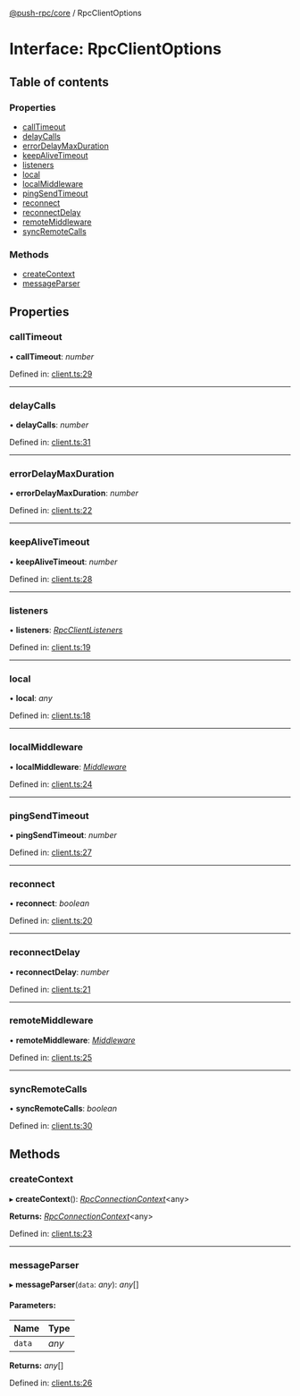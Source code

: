 [@push-rpc/core](../README.md) / RpcClientOptions

# Interface: RpcClientOptions

## Table of contents

### Properties

- [callTimeout](rpcclientoptions.md#calltimeout)
- [delayCalls](rpcclientoptions.md#delaycalls)
- [errorDelayMaxDuration](rpcclientoptions.md#errordelaymaxduration)
- [keepAliveTimeout](rpcclientoptions.md#keepalivetimeout)
- [listeners](rpcclientoptions.md#listeners)
- [local](rpcclientoptions.md#local)
- [localMiddleware](rpcclientoptions.md#localmiddleware)
- [pingSendTimeout](rpcclientoptions.md#pingsendtimeout)
- [reconnect](rpcclientoptions.md#reconnect)
- [reconnectDelay](rpcclientoptions.md#reconnectdelay)
- [remoteMiddleware](rpcclientoptions.md#remotemiddleware)
- [syncRemoteCalls](rpcclientoptions.md#syncremotecalls)

### Methods

- [createContext](rpcclientoptions.md#createcontext)
- [messageParser](rpcclientoptions.md#messageparser)

## Properties

### callTimeout

• **callTimeout**: *number*

Defined in: [client.ts:29](https://github.com/vasyas/typescript-rpc/blob/2053b37/packages/core/src/client.ts#L29)

___

### delayCalls

• **delayCalls**: *number*

Defined in: [client.ts:31](https://github.com/vasyas/typescript-rpc/blob/2053b37/packages/core/src/client.ts#L31)

___

### errorDelayMaxDuration

• **errorDelayMaxDuration**: *number*

Defined in: [client.ts:22](https://github.com/vasyas/typescript-rpc/blob/2053b37/packages/core/src/client.ts#L22)

___

### keepAliveTimeout

• **keepAliveTimeout**: *number*

Defined in: [client.ts:28](https://github.com/vasyas/typescript-rpc/blob/2053b37/packages/core/src/client.ts#L28)

___

### listeners

• **listeners**: [*RpcClientListeners*](rpcclientlisteners.md)

Defined in: [client.ts:19](https://github.com/vasyas/typescript-rpc/blob/2053b37/packages/core/src/client.ts#L19)

___

### local

• **local**: *any*

Defined in: [client.ts:18](https://github.com/vasyas/typescript-rpc/blob/2053b37/packages/core/src/client.ts#L18)

___

### localMiddleware

• **localMiddleware**: [*Middleware*](../README.md#middleware)

Defined in: [client.ts:24](https://github.com/vasyas/typescript-rpc/blob/2053b37/packages/core/src/client.ts#L24)

___

### pingSendTimeout

• **pingSendTimeout**: *number*

Defined in: [client.ts:27](https://github.com/vasyas/typescript-rpc/blob/2053b37/packages/core/src/client.ts#L27)

___

### reconnect

• **reconnect**: *boolean*

Defined in: [client.ts:20](https://github.com/vasyas/typescript-rpc/blob/2053b37/packages/core/src/client.ts#L20)

___

### reconnectDelay

• **reconnectDelay**: *number*

Defined in: [client.ts:21](https://github.com/vasyas/typescript-rpc/blob/2053b37/packages/core/src/client.ts#L21)

___

### remoteMiddleware

• **remoteMiddleware**: [*Middleware*](../README.md#middleware)

Defined in: [client.ts:25](https://github.com/vasyas/typescript-rpc/blob/2053b37/packages/core/src/client.ts#L25)

___

### syncRemoteCalls

• **syncRemoteCalls**: *boolean*

Defined in: [client.ts:30](https://github.com/vasyas/typescript-rpc/blob/2053b37/packages/core/src/client.ts#L30)

## Methods

### createContext

▸ **createContext**(): [*RpcConnectionContext*](rpcconnectioncontext.md)<any\>

**Returns:** [*RpcConnectionContext*](rpcconnectioncontext.md)<any\>

Defined in: [client.ts:23](https://github.com/vasyas/typescript-rpc/blob/2053b37/packages/core/src/client.ts#L23)

___

### messageParser

▸ **messageParser**(`data`: *any*): *any*[]

#### Parameters:

| Name | Type |
| :------ | :------ |
| `data` | *any* |

**Returns:** *any*[]

Defined in: [client.ts:26](https://github.com/vasyas/typescript-rpc/blob/2053b37/packages/core/src/client.ts#L26)
